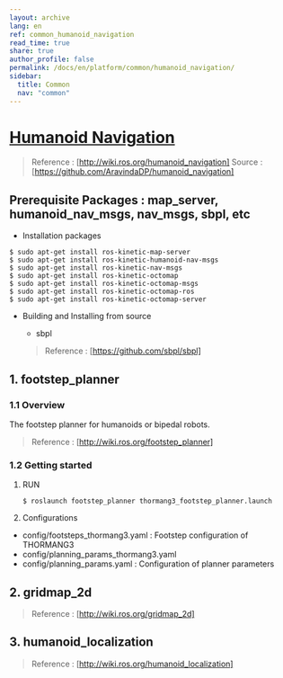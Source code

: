 ```yaml
---
layout: archive
lang: en
ref: common_humanoid_navigation
read_time: true
share: true
author_profile: false
permalink: /docs/en/platform/common/humanoid_navigation/
sidebar:
  title: Common
  nav: "common"
---
```


# [Humanoid Navigation](#humanoid_navigation)

> Reference : [http://wiki.ros.org/humanoid_navigation]
> Source : [https://github.com/AravindaDP/humanoid_navigation]

## Prerequisite Packages : map_server, humanoid_nav_msgs, nav_msgs, sbpl, etc
  * Installation packages
```
$ sudo apt-get install ros-kinetic-map-server
$ sudo apt-get install ros-kinetic-humanoid-nav-msgs
$ sudo apt-get install ros-kinetic-nav-msgs
$ sudo apt-get install ros-kinetic-octomap
$ sudo apt-get install ros-kinetic-octomap-msgs
$ sudo apt-get install ros-kinetic-octomap-ros
$ sudo apt-get install ros-kinetic-octomap-server
```
  * Building and Installing from source
    * sbpl  

     > Reference : [https://github.com/sbpl/sbpl]


## 1. footstep_planner  
### 1.1 Overview  
The footstep planner for humanoids or bipedal robots.  
> Reference : [http://wiki.ros.org/footstep_planner]

### 1.2 Getting started  
1. RUN
   ```
   $ roslaunch footstep_planner thormang3_footstep_planner.launch
   ```

2. Configurations
 - config/footsteps_thormang3.yaml : Footstep configuration of THORMANG3  
 - config/planning_params_thormang3.yaml  
 - config/planning_params.yaml : Configuration of planner parameters  

## 2. gridmap_2d  
> Reference : [http://wiki.ros.org/gridmap_2d]

## 3. humanoid_localization  
> Reference : [http://wiki.ros.org/humanoid_localization]

[http://wiki.ros.org/humanoid_navigation]: http://wiki.ros.org/humanoid_navigation  
[https://github.com/AravindaDP/humanoid_navigation]: https://github.com/AravindaDP/humanoid_navigation
[https://github.com/sbpl/sbpl]: https://github.com/sbpl/sbpl
[http://wiki.ros.org/footstep_planner]: http://wiki.ros.org/footstep_planner
[http://wiki.ros.org/gridmap_2d]: http://wiki.ros.org/gridmap_2d
[http://wiki.ros.org/humanoid_localization]: http://wiki.ros.org/humanoid_localization
